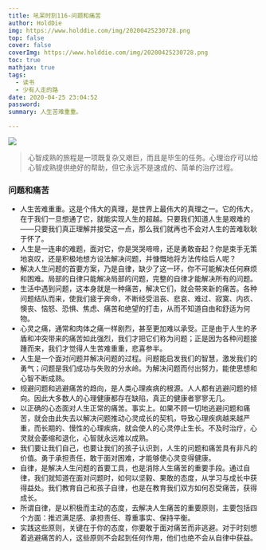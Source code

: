 ```yaml
---
title: 吼呆时刻116-问题和痛苦
author: HoldDie
img: https://www.holddie.com/img/20200425230728.png
top: false
cover: false
coverImg: https://www.holddie.com/img/20200425230728.png
toc: true
mathjax: true
tags:
  - 读书
  - 少有人走的路
date: 2020-04-25 23:04:52
password:
summary: 人生苦难重重。

---
```


![](https://www.holddie.com/img/20200425230728.png)

> 心智成熟的旅程是一项既复杂又艰巨，而且是毕生的任务。心理治疗可以给心智成熟提供绝好的帮助，但它永远不是速成的、简单的治疗过程。

### 问题和痛苦

- 人生苦难重重。这是个伟大的真理，是世界上最伟大的真理之一。它的伟大，在于我们一旦想通了它，就能实现人生的超越。只要我们知道人生是艰难的——只要我们真正理解并接受这一点，那么我们就再也不会对人生的苦难耿耿于怀了。
- 人生是一连串的难题，面对它，你是哭哭啼啼，还是勇敢奋起？你是束手无策地哀叹，还是积极地想方设法解决问题，并慷慨地将方法传给后人呢？
- 解决人生问题的首要方案，乃是自律，缺少了这一环，你不可能解决任何麻烦和困难。局部的自律只能解决局部的问题，完整的自律才能解决所有的问题。
- 生活中遇到问题，这本身就是一种痛苦，解决它们，就会带来新的痛苦。各种问题结队而来，使我们疲于奔命，不断经受沮丧、悲哀、难过、寂寞、内疚、懊丧、恼怒、恐惧、焦虑、痛苦和绝望的打击，从而不知道自由和舒适为何物。
- 心灵之痛，通常和肉体之痛一样剧烈，甚至更加难以承受。正是由于人生的矛盾和冲突带来的痛苦如此强烈，我们才把它们称为问题；正是因为各种问题接踵而来，我们才觉得人生苦难重重，悲喜参半。
- 人生是一个面对问题并解决问题的过程。问题能启发我们的智慧，激发我们的勇气；问题是我们成功与失败的分水岭。为解决问题而付出努力，能使思想和心智不断成熟。
- 规避问题和逃避痛苦的趋向，是人类心理疾病的根源。人人都有逃避问题的倾向。因此大多数人的心理健康都存在缺陷，真正的健康者寥寥无几。
- 以正确的心态面对人生正常的痛苦。事实上。如果不顾一切地逃避问题和痛苦，就会由此失去以解决问题推动心灵成长的契机，导致心理疾病越来越严重，而长期的、慢性的心理疾病，就会使人的心灵停止生长。不及时治疗，心灵就会萎缩和退化，心智就永远难以成熟。
- 我们要让我们自己，也要让我们的孩子认识到，人生的问题和痛苦具有非凡的价值。勇于承担责任，敢于面对困难，才能够使心灵变得健康。
- 自律，是解决人生问题的首要工具，也是消除人生痛苦的重要手段。通过自律，我们就知道在面对问题时，如何以坚毅、果敢的态度，从学习与成长中获得益处。我们教育自己和孩子自律，也是在教育我们双方如何忍受痛苦，获得成长。
- 所谓自律，是以积极而主动的态度，去解决人生痛苦的重要原则，主要包括四个方面：推迟满足感、承担责任、尊重事实、保持平衡。
- 实践这些原则，关键在于你的态度，你要敢于面对痛苦而非逃避。对于时刻想着逃避痛苦的人，这些原则不会起到任何作用，他们也绝不会从自律中获益。

